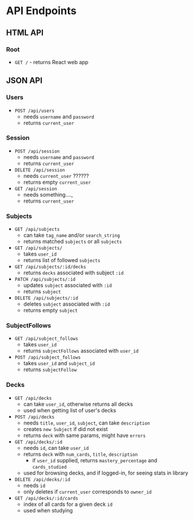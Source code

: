 # API Endpoints

## HTML API

### Root

* `GET /` - returns React web app

## JSON API

### Users

* `POST /api/users`
  * needs `username` and `password`
  * returns `current_user`

### Session

* `POST /api/session`
  * needs `username` and `password`
  * returns `current_user`
* `DELETE /api/session`
  * needs `current_user` ??????
  * returns empty `current_user`
* `GET /api/session`
  * needs something....,
  * returns `current_user`

### Subjects

* `GET /api/subjects`
  * can take `tag_name` and/or `search_string`
  * returns matched `subjects` or all `subjects`
* `GET /api/subjects/`
  * takes `user_id`
  * returns list of followed `subjects`
* `GET /api/subjects/:id/decks`
  * returns `decks` associated with subject `:id`
* `PATCH /api/subjects/:id`
  * updates `subject` associated with `:id`
  * returns `subject`
* `DELETE /api/subjects/:id`
  * deletes `subject` associated with `:id`
  * returns empty `subject`

### SubjectFollows

* `GET /api/subject_follows`
  * takes `user_id`
  * returns `subjectFollows` associated with `user_id`
* `POST /api/subject_follows`
  * takes `user_id` and `subject_id`
  * returns `subjectFollow`

### Decks

* `GET /api/decks`
  * can take `user_id`, otherwise returns all decks
  * used when getting list of user's decks
* `POST /api/decks`
  * needs `title`, `user_id`, `subject`, can take `description`
  * creates `new Subject` if did not exist
  * returns `deck` with same params, might have `errors`
* `GET /api/decks/:id`
  * needs `id`, can take `user_id`
  * returns `deck` with `num_cards`, `title`, `description`
    * if `user_id` supplied, returns `mastery_percentage` and `cards_studied`
  * used for browsing decks, and if logged-in, for seeing stats in library
* `DELETE /api/decks/:id`
  * needs `id`
  * only deletes if `current_user` corresponds to `owner_id`
* `GET /api/decks/:id/cards`
  * index of all cards for a given deck `id`
  * used when studying

